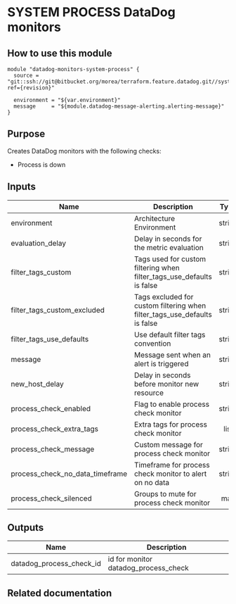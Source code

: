 # SYSTEM PROCESS DataDog monitors

## How to use this module

```
module "datadog-monitors-system-process" {
  source = "git::ssh://git@bitbucket.org/morea/terraform.feature.datadog.git//system/process?ref={revision}"

  environment = "${var.environment}"
  message     = "${module.datadog-message-alerting.alerting-message}"
}

```

## Purpose

Creates DataDog monitors with the following checks:

- Process is down

## Inputs

| Name | Description | Type | Default | Required |
|------|-------------|:----:|:-----:|:-----:|
| environment | Architecture Environment | string | - | yes |
| evaluation_delay | Delay in seconds for the metric evaluation | string | `15` | no |
| filter_tags_custom | Tags used for custom filtering when filter_tags_use_defaults is false | string | `*` | no |
| filter_tags_custom_excluded | Tags excluded for custom filtering when filter_tags_use_defaults is false | string | `` | no |
| filter_tags_use_defaults | Use default filter tags convention | string | `true` | no |
| message | Message sent when an alert is triggered | string | - | yes |
| new_host_delay | Delay in seconds before monitor new resource | string | `300` | no |
| process_check_enabled | Flag to enable process check monitor | string | `true` | no |
| process_check_extra_tags | Extra tags for process check monitor | list | `[]` | no |
| process_check_message | Custom message for process check monitor | string | `` | no |
| process_check_no_data_timeframe | Timeframe for process check monitor to alert on no data | string | `20` | no |
| process_check_silenced | Groups to mute for process check monitor | map | `{}` | no |

## Outputs

| Name | Description |
|------|-------------|
| datadog_process_check_id | id for monitor datadog_process_check |

## Related documentation

